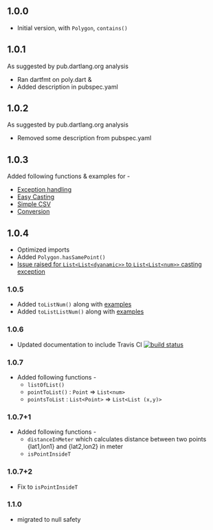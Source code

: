 ## 1.0.0
- Initial version, with `Polygon`, `contains()`
## 1.0.1 
As suggested by pub.dartlang.org analysis
- Ran dartfmt on poly.dart & 
- Added description in pubspec.yaml
## 1.0.2
As suggested by pub.dartlang.org analysis
- Removed some description from pubspec.yaml
## 1.0.3
Added following functions & examples for - 
* [Exception handling](example/exception_handling.dart)
* [Easy Casting](example/easy_casting.dart)
* [Simple CSV](example/simple_csv.dart)
* [Conversion](example/conversion.dart)

## 1.0.4
- Optimized imports
- Added `Polygon.hasSamePoint()`
- [Issue raised for `List<List<dyanamic>>` to `List<List<num>>` casting exception](https://github.com/dart-lang/sdk/issues/36614 "Dart-lang List<List<dyanamic>> to List<List<num>> Casting Issue")

### 1.0.5
- Added `toListNum()` along with [examples](example/using_to.dart)
- Added `toListListNum()` along with [examples](example/using_to.dart)

### 1.0.6
- Updated documentation to include Travis CI [![build status](https://travis-ci.org/Sacchid/poly.svg)](https://travis-ci.org/Sacchid/poly#)

### 1.0.7
* Added following functions - 
    - `listOfList()`
    - `pointToList()` : `Point` => `List<num>`
    - `pointsToList`  : `List<Point>` => `List<List (x,y)>`
    
### 1.0.7+1
* Added following functions - 
    - `distanceInMeter` which calculates distance between two points {lat1,lon1} and {lat2,lon2} in meter
    - `isPointInsideT`
### 1.0.7+2 
* Fix to `isPointInsideT`

### 1.1.0
* migrated to null safety